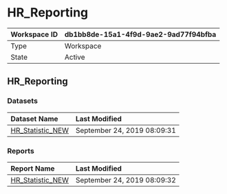 



# HR_Reporting

|Workspace ID|db1bb8de-15a1-4f9d-9ae2-9ad77f94bfba|
| :--- | :--- |
|Type|Workspace|
|State|Active|

## HR_Reporting

### Datasets

|Dataset Name|Last Modified|
| :--- | :--- |
|[HR_Statistic_NEW](../Datasets/HR_Statistic_NEW.md)|September 24, 2019 08:09:31|

### Reports

|Report Name|Last Modified|
| :--- | :--- |
|[HR_Statistic_NEW](../Reports/HR_Statistic_NEW.md)|September 24, 2019 08:09:32|
